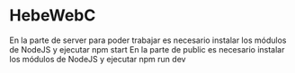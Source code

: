 # HebeWebC

En la parte de server para poder trabajar es necesario instalar los módulos de NodeJS y ejecutar npm start
En la parte de public es necesario instalar los módulos de NodeJS y ejecutar npm run dev
